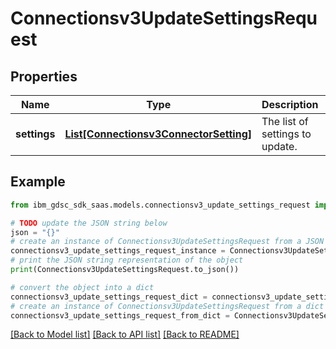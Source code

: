 # Connectionsv3UpdateSettingsRequest


## Properties

Name | Type | Description | Notes
------------ | ------------- | ------------- | -------------
**settings** | [**List[Connectionsv3ConnectorSetting]**](Connectionsv3ConnectorSetting.md) | The list of settings to update. | [optional] 

## Example

```python
from ibm_gdsc_sdk_saas.models.connectionsv3_update_settings_request import Connectionsv3UpdateSettingsRequest

# TODO update the JSON string below
json = "{}"
# create an instance of Connectionsv3UpdateSettingsRequest from a JSON string
connectionsv3_update_settings_request_instance = Connectionsv3UpdateSettingsRequest.from_json(json)
# print the JSON string representation of the object
print(Connectionsv3UpdateSettingsRequest.to_json())

# convert the object into a dict
connectionsv3_update_settings_request_dict = connectionsv3_update_settings_request_instance.to_dict()
# create an instance of Connectionsv3UpdateSettingsRequest from a dict
connectionsv3_update_settings_request_from_dict = Connectionsv3UpdateSettingsRequest.from_dict(connectionsv3_update_settings_request_dict)
```
[[Back to Model list]](../README.md#documentation-for-models) [[Back to API list]](../README.md#documentation-for-api-endpoints) [[Back to README]](../README.md)


